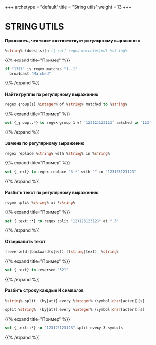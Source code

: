 +++
archetype = "default"
title = "String utils"
weight = 13
+++

# STRING UTILS

#### Проверить, что текст соответствует регулярному выражению
```vb
%string% (does|is)[n't| not] regex match(es|ed) %string%
```
{{% expand title="Пример" %}}
```vb
if "1361" is regex matches "1..1":
  broadcast "Matched"
```
{{% /expand %}}

#### Найти группы по регулярному выражению
```vb
regex group[s] %integer% of %string% matched to %string%
```
{{% expand title="Пример" %}}
```vb
set {_group::*} to regex group 1 of "123123123123" matched to "123"
```
{{% /expand %}}

#### Замена по регулярному выражению
```vb
regex replace %string% with %string% in %string%
```
{{% expand title="Пример" %}}
```vb
set {_text} to regex replace "3.*" with "" in "123123123123"
```
{{% /expand %}}

#### Разбить текст по регулярному выражению
```vb
regex split %string% at %string%
```
{{% expand title="Пример" %}}
```vb
set {_text::*} to regex split "123123123123" at ".3"
```
{{% /expand %}}

#### Отзеркалить текст
```vb
(reverse[d]|backward(s|ed)) [(string|text)] %string%
```
{{% expand title="Пример" %}}
```vb
set {_text} to reversed "321"
```
{{% /expand %}}

#### Разбить строку каждые N символов
```vb
%string% split [(by|at)] every %integer% (symbol|char[acter])[s]
```
```vb
split %string% [(by|at)] every %integer% (symbol|char[acter])[s]
```
{{% expand title="Пример" %}}
```vb
set {_text::*} to "123123123123" split eveny 3 symbols
```
{{% /expand %}}